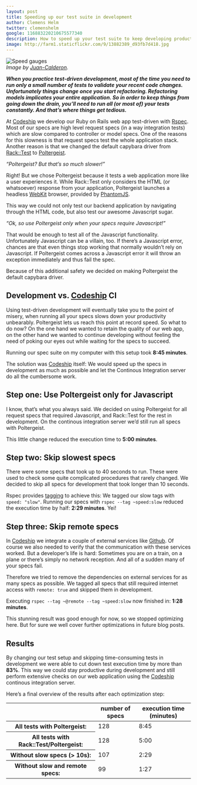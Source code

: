 ```yaml
---
layout: post
title: Speeding up our test suite in development
author: Clemens Helm
twitter: clemenshelm
google: 116883220210675577340
description: How to speed up your test suite to keep developing productively.
image: http://farm1.staticflickr.com/9/13882389_d93fb7d418.jpg
---
```

![Speed gauges](http://farm1.staticflickr.com/9/13882389_d93fb7d418.jpg)  
*Image by [Juan-Calderon](http://www.flickr.com/photos/iguana_azul/).*

***When you practice test-driven development, most of the time you need to run only a small number of tests to validate your recent code changes. Unfortunately things change once you start refactoring. Refactoring models implicates your entire application. So in order to keep things from going down the drain, you’ll need to run all (or most of) your tests constantly. And that’s where things get tedious.***

At [Codeship](https://www.codeship.io/?utm_source=blog&utm_medium=link&utm_campaign=blog) we develop our Ruby on Rails web app test-driven with [Rspec](https://www.relishapp.com/rspec/rspec-rails/v/2-12/docs). Most of our specs are high level request specs (in a way integration tests) which are slow compared to controller or model specs. One of the reasons for this slowness is that request specs test the whole application stack. Another reason is that we changed the default capybara driver from [Rack::Test](https://github.com/brynary/rack-test) to [Poltergeist](https://github.com/jonleighton/poltergeist).

*“Poltergeist? But that’s so much slower!”*

Right! But we chose Poltergeist because it tests a web application more like a user experiences it. While Rack::Test only considers the HTML (or whatsoever) response from your application, Poltergeist launches a headless [WebKit](http://www.webkit.org/) browser, provided by [PhantomJS](http://phantomjs.org/).

This way we could not only test our backend application by navigating through the HTML code, but also test our awesome Javascript sugar.

*“Ok, so use Poltergeist only when your specs require Javascript!”*

That would be enough to test all of the Javascript functionality. Unfortunately Javascript can be a villain, too. If there’s a Javascript error, chances are that even things stop working that normally wouldn’t rely on Javascript. If Poltergeist comes across a Javascript error it will throw an exception immediately and thus fail the spec.

Because of this additional safety we decided on making Poltergeist the default capybara driver.

## Development vs. [Codeship](https://www.codeship.io/?utm_source=blog&utm_medium=link&utm_campaign=blog) CI

Using test-driven development will eventually take you to the point of misery, when running all your specs slows down your productivity unbearably. Poltergeist lets us reach this point at record speed. So what to do now? On the one hand we wanted to retain the quality of our web app, on the other hand we wanted to continue developing without feeling the need of poking our eyes out while waiting for the specs to succeed.

Running our spec suite on my computer with this setup took **8:45 minutes**.

The solution was [Codeship](https://www.codeship.io/?utm_source=blog&utm_medium=link&utm_campaign=blog) itself: We would speed up the specs in development as much as possible and let the Continous Integration server do all the cumbersome work.

## Step one: Use Poltergeist only for Javascript

I know, that’s what you always said. We decided on using Poltergeist for all request specs that required Javascript, and Rack::Test for the rest in development. On the continous integration server we’d still run all specs with Poltergeist.

This little change reduced the execution time to **5:00 minutes**.

## Step two: Skip slowest specs

There were some specs that took up to 40 seconds to run. These were used to check some quite complicated procedures that rarely changed. We decided to skip all specs for development that took longer than 10 seconds.

Rspec provides [tagging](https://www.relishapp.com/rspec/rspec-core/v/2-4/docs/command-line/tag-option) to achieve this: We tagged our slow tags with `speed: "slow"`. Running our specs with `rspec --tag ~speed:slow` reduced the execution time by half: **2:29 minutes**. Yei!

## Step three: Skip remote specs

In [Codeship](https://www.codeship.io/?utm_source=blog&utm_medium=link&utm_campaign=blog) we integrate a couple of external services like [Github](https://github.com/). Of course we also needed to verify that the communication with these services worked. But a developer’s life is hard: Sometimes you are on a train, on a plane or there’s simply no network reception. And all of a sudden many of your specs fail.

Therefore we tried to remove the dependencies on external services for as many specs as possible. We tagged all specs that still required internet access with `remote: true` and skipped them in development.

Executing `rspec --tag ~@remote --tag ~speed:slow` now finished in: **1:28 minutes**.

This stunning result was good enough for now, so we stopped optimizing here. But for sure we well cover further optimizations in future blog posts.

## Results

By changing our test setup and skipping time-consuming tests in development we were able to cut down test execution time by more than **83%**. This way we could stay productive during development and still perform extensive checks on our web application using the [Codeship](https://www.codeship.io/?utm_source=blog&utm_medium=link&utm_campaign=blog) continous integration server.

Here’s a final overview of the results after each optimization step:

<table>
  <thead>
    <tr>
      <th>&nbsp;</th>
      <th>number of specs</th>
      <th>execution time (minutes)</th>
    </tr>
  </thead>
  <tbody>
    <tr>
      <th>All tests with Poltergeist:</th>
      <td>128</td>
      <td>8:45</td>
    </tr>
    <tr>
      <th>All tests with Rack::Test/Poltergeist:</th>
      <td>128</td>
      <td>5:00</td>
    </tr>
    <tr>
      <th>Without slow specs (> 10s):</th>
      <td>107</td>
      <td>2:29</td>
    </tr>
    <tr>
      <th>Without slow and remote specs:</th>
      <td>99</td>
      <td>1:27</td>
    </tr>
  </tbody>
</table>